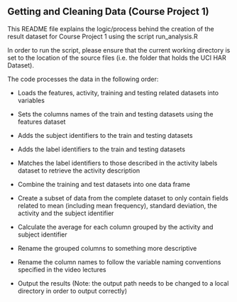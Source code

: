 ## Getting and Cleaning Data (Course Project 1)

This README file explains the logic/process behind the creation of the result dataset for Course Project 1 using the script run_analysis.R

In order to run the script, please ensure that the current working directory is set to the location of the source files (i.e. the folder that holds the UCI HAR Dataset).

The code processes the data in the following order:

* Loads the features, activity, training and testing related datasets into variables

* Sets the columns names of the train and testing datasets using the features dataset

* Adds the subject identifiers to the train and testing datasets

* Adds the label identifiers to the train and testing datasets

* Matches the label identifiers to those described in the activity labels dataset to retrieve the activity description

* Combine the training and test datasets into one data frame

* Create a subset of data from the complete dataset to only contain fields related to mean (including mean frequency), standard deviation, the activity and the subject identifier

* Calculate the average for each column grouped by the activity and subject identifier

* Rename the grouped columns to something more descriptive

* Rename the column names to follow the variable naming conventions specified in the video lectures

* Output the results (Note: the output path needs to be changed to a local directory in order to output correctly)

